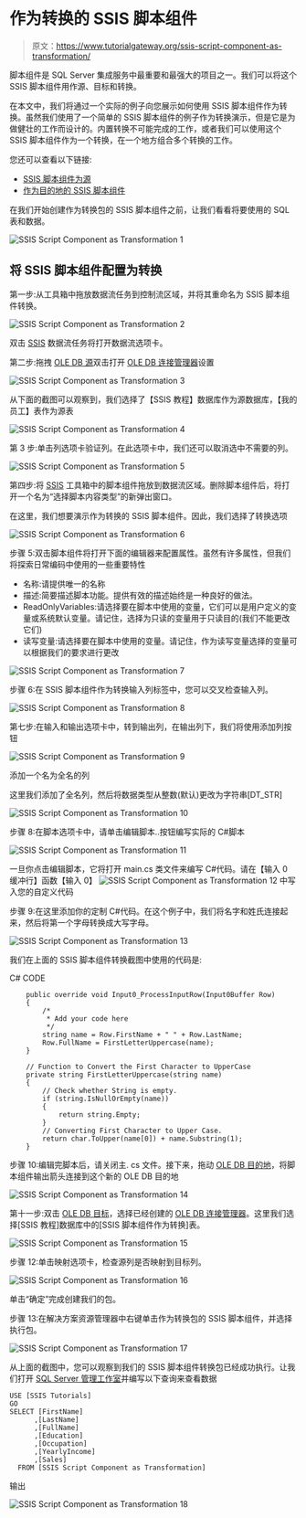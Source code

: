 # 作为转换的 SSIS 脚本组件

> 原文：<https://www.tutorialgateway.org/ssis-script-component-as-transformation/>

脚本组件是 SQL Server 集成服务中最重要和最强大的项目之一。我们可以将这个 SSIS 脚本组件用作源、目标和转换。

在本文中，我们将通过一个实际的例子向您展示如何使用 SSIS 脚本组件作为转换。虽然我们使用了一个简单的 SSIS 脚本组件的例子作为转换演示，但是它是为做健壮的工作而设计的。内置转换不可能完成的工作，或者我们可以使用这个 SSIS 脚本组件作为一个转换，在一个地方组合多个转换的工作。

您还可以查看以下链接:

*   [SSIS 脚本组件为源](https://www.tutorialgateway.org/ssis-script-component-as-source/)
*   [作为目的地的 SSIS 脚本组件](https://www.tutorialgateway.org/ssis-script-component-as-destination/)

在我们开始创建作为转换包的 SSIS 脚本组件之前，让我们看看将要使用的 SQL 表和数据。

![SSIS Script Component as Transformation 1](img/378301b86d89f22ff1cec5fe853d1f48.png)

## 将 SSIS 脚本组件配置为转换

第一步:从工具箱中拖放数据流任务到控制流区域，并将其重命名为 SSIS 脚本组件转换。

![SSIS Script Component as Transformation 2](img/351f1622556aefaae397ec14e915b186.png)

双击 [SSIS](https://www.tutorialgateway.org/ssis/) 数据流任务将打开数据流选项卡。

第二步:拖拽 [OLE DB 源](https://www.tutorialgateway.org/ole-db-source-in-ssis/)双击打开 [OLE DB 连接管理器](https://www.tutorialgateway.org/ole-db-connection-manager-in-ssis/)设置

![SSIS Script Component as Transformation 3](img/8c270b1ad587d3b5f6ec95816ed54502.png)

从下面的截图可以观察到，我们选择了【SSIS 教程】数据库作为源数据库，【我的员工】表作为源表

![SSIS Script Component as Transformation 4](img/c90ec7257c14e80de16494d42f6af689.png)

第 3 步:单击列选项卡验证列。在此选项卡中，我们还可以取消选中不需要的列。

![SSIS Script Component as Transformation 5](img/517b52caac35313355f254ccc0870bd6.png)

第四步:将 [SSIS](https://www.tutorialgateway.org/ssis/) 工具箱中的脚本组件拖放到数据流区域。删除脚本组件后，将打开一个名为“选择脚本内容类型”的新弹出窗口。

在这里，我们想要演示作为转换的 SSIS 脚本组件。因此，我们选择了转换选项

![SSIS Script Component as Transformation 6](img/a9513488baf657356e05e9b82ecd1d01.png)

步骤 5:双击脚本组件将打开下面的编辑器来配置属性。虽然有许多属性，但我们将探索日常编码中使用的一些重要特性

*   名称:请提供唯一的名称
*   描述:简要描述脚本功能。提供有效的描述始终是一种良好的做法。
*   ReadOnlyVariables:请选择要在脚本中使用的变量，它们可以是用户定义的变量或系统默认变量。请记住，选择为只读的变量用于只读目的(我们不能更改它们)
*   读写变量:请选择要在脚本中使用的变量。请记住，作为读写变量选择的变量可以根据我们的要求进行更改

![SSIS Script Component as Transformation 7](img/c91b225ac7dc12d91df0b3e33901ba6b.png)

步骤 6:在 SSIS 脚本组件作为转换输入列标签中，您可以交叉检查输入列。

![SSIS Script Component as Transformation 8](img/e4ba17bcc7d19753501fcb66a03ab512.png)

第七步:在输入和输出选项卡中，转到输出列，在输出列下，我们将使用添加列按钮

![SSIS Script Component as Transformation 9](img/1caf03f975ac72976eb43b8d9fa4ebdb.png)

添加一个名为全名的列

这里我们添加了全名列，然后将数据类型从整数(默认)更改为字符串[DT_STR]

![SSIS Script Component as Transformation 10](img/100485c72c2ad349cf99d53afe224870.png)

步骤 8:在脚本选项卡中，请单击编辑脚本..按钮编写实际的 C#脚本

![SSIS Script Component as Transformation 11](img/0a60b5c67f5e023403c8ab9ac786cbb7.png)

一旦你点击编辑脚本，它将打开 main.cs 类文件来编写 C#代码。请在【输入 0 缓冲行】函数【输入 0】 ![SSIS Script Component as Transformation 12](img/aafc86a4a3812ba527647b1f4b10e219.png) 中写入您的自定义代码

步骤 9:在这里添加你的定制 C#代码。在这个例子中，我们将名字和姓氏连接起来，然后将第一个字母转换成大写字母。

![SSIS Script Component as Transformation 13](img/7d2fb2ce1a76b5747995ad4643936433.png)

我们在上面的 SSIS 脚本组件转换截图中使用的代码是:

C# CODE

```
    public override void Input0_ProcessInputRow(Input0Buffer Row)
    {
        /*
         * Add your code here
         */
        string name = Row.FirstName + " " + Row.LastName;
        Row.FullName = FirstLetterUppercase(name);
    }

    // Function to Convert the First Character to UpperCase 
    private string FirstLetterUppercase(string name)
    {
        // Check whether String is empty.
        if (string.IsNullOrEmpty(name))
        {
            return string.Empty;
        }
        // Converting First Character to Upper Case.
        return char.ToUpper(name[0]) + name.Substring(1);
    }
```

步骤 10:编辑完脚本后，请关闭主. cs 文件。接下来，拖动 [OLE DB 目的地](https://www.tutorialgateway.org/ssis-ole-db-destination/)，将脚本组件输出箭头连接到这个新的 OLE DB 目的地

![SSIS Script Component as Transformation 14](img/680fa2030714032a8fdb906c6541fa8b.png)

第十一步:双击 [OLE DB 目标](https://www.tutorialgateway.org/ssis-ole-db-destination/)，选择已经创建的 [OLE DB 连接管理器](https://www.tutorialgateway.org/ole-db-connection-manager-in-ssis/)。这里我们选择[SSIS 教程]数据库中的[SSIS 脚本组件作为转换]表。

![SSIS Script Component as Transformation 15](img/43d407e432120abef34dec04b33ba63f.png)

步骤 12:单击映射选项卡，检查源列是否映射到目标列。

![SSIS Script Component as Transformation 16](img/503b7174fe7bef07c09b77ad3be9f9f1.png)

单击“确定”完成创建我们的包。

步骤 13:在解决方案资源管理器中右键单击作为转换包的 SSIS 脚本组件，并选择执行包。

![SSIS Script Component as Transformation 17](img/3adba6b4852513d2b5d38f2e5fa0c6cd.png)

从上面的截图中，您可以观察到我们的 SSIS 脚本组件转换包已经成功执行。让我们打开 [SQL Server 管理工作室](https://www.tutorialgateway.org/sql/)并编写以下查询来查看数据

```
USE [SSIS Tutorials]
GO
SELECT [FirstName]
      ,[LastName]
      ,[FullName]
      ,[Education]
      ,[Occupation]
      ,[YearlyIncome]
      ,[Sales]
  FROM [SSIS Script Component as Transformation]
```

输出

![SSIS Script Component as Transformation 18](img/f3c4135387fd6b353cd3ec5cf21eb61c.png)